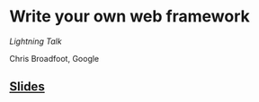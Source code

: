 # Write your own web framework

*Lightning Talk*

Chris Broadfoot, Google

## [Slides](https://talks.godoc.org/github.com/broady/talks/web-frameworks-gophercon.slide)
